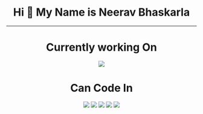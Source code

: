 <div align="center">
<h1> Hi 👋 My Name is Neerav Bhaskarla </h1>
<!-- <img src="https://media.giphy.com/media/zOvBKUUEERdNm/giphy.gif"> -->
  <hr>
<h1>Currently working On</h1>
<img src="https://media.giphy.com/media/USV0ym3bVWQJJmNu3N/giphy.gif">
  <h1>Can Code In</h1>
<div style="display:block-inline,padding:10px">
  <img src="https://img.icons8.com/color/96/000000/python.png">
  <img src="https://img.icons8.com/color/96/000000/java-coffee-cup-logo.png"/>
  <img src="https://img.icons8.com/color/96/000000/typescript.png"/>
  <img src="https://img.icons8.com/color/96/000000/javascript.png"/>
  <img src="https://img.icons8.com/color/96/000000/c-plus-plus-logo.png"/>
       </div>
<br/>
  <br/>
<!-- <div style="display:block-inline">
  <a href = "mailto: neeravbhaskarla@gmail.com"><img src="https://img.icons8.com/fluent/38/000000/gmail--v2.png"></a>
  <a href="https://stackoverflow.com/users/11688546/kindacoder" target="_blank"><img src="https://upload.wikimedia.org/wikipedia/commons/thumb/e/ef/Stack_Overflow_icon.svg/38px-Stack_Overflow_icon.svg.png"></a>
  <a href="https://www.linkedin.com/in/neerav-bhaskarla-a481a9192/" target="_blank"><img src="https://cdn4.iconfinder.com/data/icons/social-messaging-ui-color-shapes-2-free/128/social-linkedin-circle-512.png" height="30px"></a>
</div> -->
</div>
